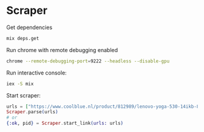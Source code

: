 # Scraper

Get dependencies
```bash
mix deps.get
```

Run chrome with remote debugging enabled
```bash
chrome --remote-debugging-port=9222 --headless --disable-gpu
```

Run interactive console:
```bash
iex -S mix
```

Start scraper:
```elixir
urls = ["https://www.coolblue.nl/product/812989/lenovo-yoga-530-14ikb-81ek00hwmh.html"]
Scraper.parse(urls)
# or
{:ok, pid} = Scraper.start_link(urls: urls)
```
